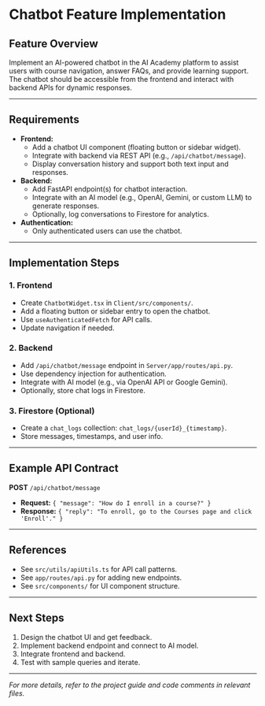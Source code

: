 # Chatbot Feature Implementation

## Feature Overview
Implement an AI-powered chatbot in the AI Academy platform to assist users with course navigation, answer FAQs, and provide learning support. The chatbot should be accessible from the frontend and interact with backend APIs for dynamic responses.

---

## Requirements
- **Frontend:**
  - Add a chatbot UI component (floating button or sidebar widget).
  - Integrate with backend via REST API (e.g., `/api/chatbot/message`).
  - Display conversation history and support both text input and responses.
- **Backend:**
  - Add FastAPI endpoint(s) for chatbot interaction.
  - Integrate with an AI model (e.g., OpenAI, Gemini, or custom LLM) to generate responses.
  - Optionally, log conversations to Firestore for analytics.
- **Authentication:**
  - Only authenticated users can use the chatbot.

---

## Implementation Steps

### 1. Frontend
- Create `ChatbotWidget.tsx` in `Client/src/components/`.
- Add a floating button or sidebar entry to open the chatbot.
- Use `useAuthenticatedFetch` for API calls.
- Update navigation if needed.

### 2. Backend
- Add `/api/chatbot/message` endpoint in `Server/app/routes/api.py`.
- Use dependency injection for authentication.
- Integrate with AI model (e.g., via OpenAI API or Google Gemini).
- Optionally, store chat logs in Firestore.

### 3. Firestore (Optional)
- Create a `chat_logs` collection: `chat_logs/{userId}_{timestamp}`.
- Store messages, timestamps, and user info.

---

## Example API Contract
**POST** `/api/chatbot/message`
- **Request:** `{ "message": "How do I enroll in a course?" }`
- **Response:** `{ "reply": "To enroll, go to the Courses page and click 'Enroll'." }`

---

## References
- See `src/utils/apiUtils.ts` for API call patterns.
- See `app/routes/api.py` for adding new endpoints.
- See `src/components/` for UI component structure.

---

## Next Steps
1. Design the chatbot UI and get feedback.
2. Implement backend endpoint and connect to AI model.
3. Integrate frontend and backend.
4. Test with sample queries and iterate.

---

*For more details, refer to the project guide and code comments in relevant files.*
